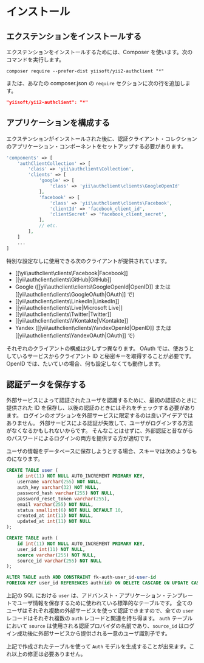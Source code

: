 インストール
============

## エクステンションをインストールする

エクステンションをインストールするためには、Composer を使います。次のコマンドを実行します。

```
composer require --prefer-dist yiisoft/yii2-authclient "*"
```

または、あなたの composer.json の `require` セクションに次の行を追加します。

```json
"yiisoft/yii2-authclient": "*"
```

## アプリケーションを構成する

エクステンションがインストールされた後に、認証クライアント・コレクションのアプリケーション・コンポーネントをセットアップする必要があります。

```php
'components' => [
    'authClientCollection' => [
        'class' => 'yii\authclient\Collection',
        'clients' => [
            'google' => [
                'class' => 'yii\authclient\clients\GoogleOpenId'
            ],
            'facebook' => [
                'class' => 'yii\authclient\clients\Facebook',
                'clientId' => 'facebook_client_id',
                'clientSecret' => 'facebook_client_secret',
            ],
            // etc.
        ],
    ]
    ...
]
```

特別な設定なしに使用できる次のクライアントが提供されています。

- [[\yii\authclient\clients\Facebook|Facebook]]
- [[yii\authclient\clients\GitHub|GitHub]]
- Google ([[yii\authclient\clients\GoogleOpenId|OpenID]] または [[yii\authclient\clients\GoogleOAuth|OAuth]] で)
- [[yii\authclient\clients\LinkedIn|LinkedIn]]
- [[yii\authclient\clients\Live|Microsoft Live]]
- [[yii\authclient\clients\Twitter|Twitter]]
- [[yii\authclient\clients\VKontakte|VKontakte]]
- Yandex ([[yii\authclient\clients\YandexOpenId|OpenID]] または [[yii\authclient\clients\YandexOAuth|OAuth]] で)

それぞれのクライアントの構成は少しずつ異なります。
OAuth では、使おうとしているサービスからクライアント ID と秘密キーを取得することが必要です。
OpenID では、たいていの場合、何も設定しなくても動作します。


## 認証データを保存する

外部サービスによって認証されたユーザを認識するために、最初の認証のときに提供された ID を保存し、以後の認証のときにはそれをチェックする必要があります。
ログインのオプションを外部サービスに限定するのは良いアイデアではありません。
外部サービスによる認証が失敗して、ユーザがログインする方法がなくなるかもしれないからです。
そんなことはせずに、外部認証と昔ながらのパスワードによるログインの両方を提供する方が適切です。

ユーザの情報をデータベースに保存しようとする場合、スキーマは次のようなものになります。

```sql
CREATE TABLE user (
    id int(11) NOT NULL AUTO_INCREMENT PRIMARY KEY,
    username varchar(255) NOT NULL,
    auth_key varchar(32) NOT NULL,
    password_hash varchar(255) NOT NULL,
    password_reset_token varchar(255),
    email varchar(255) NOT NULL,
    status smallint(6) NOT NULL DEFAULT 10,
    created_at int(11) NOT NULL,
    updated_at int(11) NOT NULL
);

CREATE TABLE auth (
    id int(11) NOT NULL AUTO_INCREMENT PRIMARY KEY,
    user_id int(11) NOT NULL,
    source varchar(255) NOT NULL,
    source_id varchar(255) NOT NULL
);

ALTER TABLE auth ADD CONSTRAINT fk-auth-user_id-user-id
FOREIGN KEY user_id REFERENCES auth(id) ON DELETE CASCADE ON UPDATE CASCADE;
```

上記の SQL における `user` は、アドバンスト・アプリケーション・テンプレートでユーザ情報を保存するために使われている標準的なテーブルです。
全てのユーザはそれぞれ複数の外部サービスを使って認証できますので、全ての `user` レコードはそれぞれ複数の `auth` レコードと関連を持ち得ます。
`auth` テーブルにおいて `source` は使用される認証プロバイダの名前であり、`source_id` はログイン成功後に外部サービスから提供される一意のユーザ識別子です。

上記で作成されたテーブルを使って `Auth` モデルを生成することが出来ます。これ以上の修正は必要ありません。

